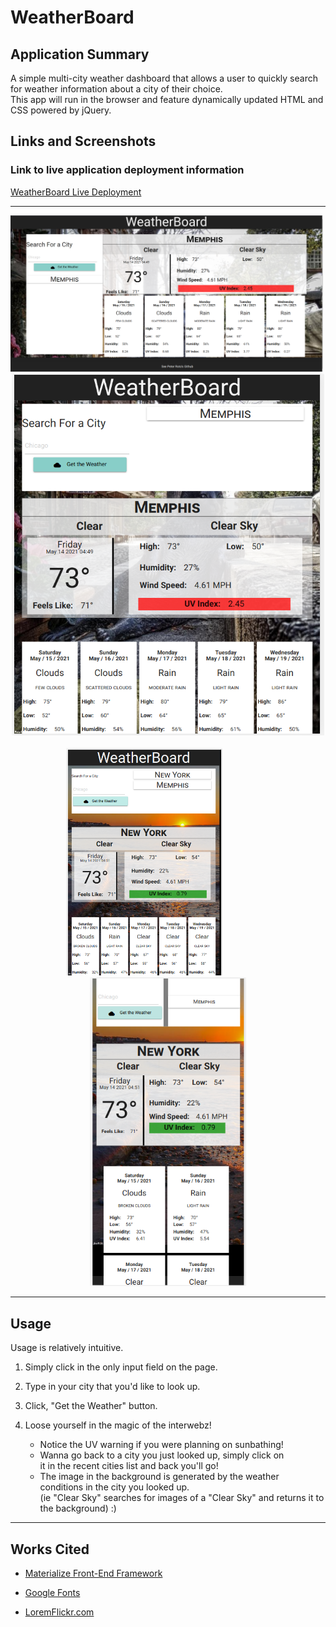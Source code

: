 # WeatherBoard

## Application Summary

A simple multi-city weather dashboard that allows a user to quickly search for weather information about a city of their choice.  
This app will run in the browser and feature dynamically updated HTML and CSS powered by jQuery.

## Links and Screenshots

### Link to live application deployment information

[WeatherBoard Live Deployment](https://proto133.github.io/WeatherBoard/)

---

<div style="text-align: center;">
<a href="https://github.com/Proto133/WeatherBoard/blob/main/assets/images/Desktop_Screenshot_WeatherBoard.png">
<img alt="Desktop Screenshot of the application" src="assets/images/Desktop_Screenshot_WeatherBoard.png" style="width:500px; margin-right:5%;">
</a>
<a href="https://github.com/Proto133/WeatherBoard/blob/main/assets/images/Screenshot_768px.png">
<img alt="Large Screenshot of the application" src="assets/images/Screenshot_768px.png" style="width:500px;">
</a>
</div>
<br>
<div style="text-align: center;">
<a href="https://github.com/Proto133/WeatherBoard/blob/main/assets/images/Screenshot_606px.png">
<img alt="Medium Screenshot of the application" src="assets/images/Screenshot_606px.png" style="width:250px; margin-right:15%">
</a>
<a href="https://github.com/Proto133/WeatherBoard/blob/main/assets/images/Mobile_Screenshot.png">
<img alt="Medium Screenshot of the application" src="assets/images/Mobile_Screenshot.png" style="width:250px;">
</a>
</div>

---

## Usage 

Usage is relatively intuitive. 

1. Simply click in the only input field on the page.
2. Type in your city that you'd like to look up.
3. Click, "Get the Weather" button.
4. Loose yourself in the magic of the interwebz! 
    
    - Notice the UV warning if you were planning on sunbathing!
    - Wanna go back to a city you just looked up, simply click on\
  it in the recent cities list and back you'll go!
    - The image in the background is generated by the weather\
   conditions in the city you looked up.\
   (ie "Clear Sky" searches for images of a "Clear Sky" and returns it to the background) :)

---

## Works Cited

- <a href="https://materializecss.com">Materialize Front-End Framework</a>

- <a href="https://fonts.google.com">Google Fonts</a>
- <a href="https://loremflickr.com/">LoremFlickr.com</a>
